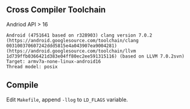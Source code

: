 
## Cross Compiler Toolchain  

Andriod API > 16

```  
Android (4751641 based on r328903) clang version 7.0.2 (https://android.googlesource.com/toolchain/clang 003100370607242ddd5815e4a043907ea9004281) (https://android.googlesource.com/toolchain/llvm 1d739ffb0366421d383e04ff80ec2ee591315116) (based on LLVM 7.0.2svn)
Target: armv7a-none-linux-android16
Thread model: posix
```

## Compile  

Edit `Makefile`, append `-llog` to `LD_FLAGS` variable.
